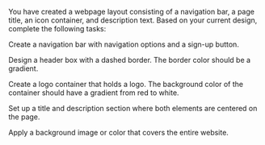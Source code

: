 You have created a webpage layout consisting of a navigation bar, a page title, an icon container, and description text. Based on your current design, complete the following tasks:

Create a navigation bar with navigation options and a sign-up button.

Design a header box with a dashed border. The border color should be a gradient.

Create a logo container that holds a logo. The background color of the container should have a gradient from red to white.

Set up a title and description section where both elements are centered on the page.

Apply a background image or color that covers the entire website.